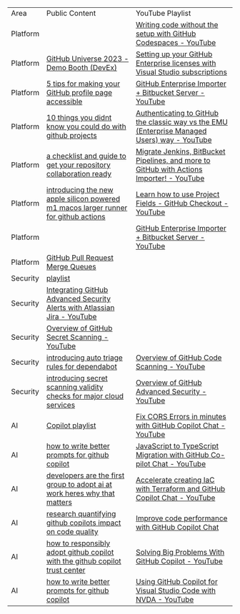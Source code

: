 

|     |     |     |
| --- | --- | --- |
| Area | Public Content | YouTube Playlist |
| Platform |     | [Writing code without the setup with GitHub Codespaces - YouTube](https://www.youtube.com/watch?v=I3UmeNf80e4) |
| Platform | [GitHub Universe 2023 - Demo Booth (DevEx)](https://youtube.com/playlist?list=PL0lo9MOBetEEzm8JYJolDakwGNoCp2wZR&feature=shared) | [Setting up your GitHub Enterprise licenses with Visual Studio subscriptions](https://www.youtube.com/watch?v=P_zBgp_BE_I) |
| Platform | [5 tips for making your GitHub profile page accessible](https://github.blog/2023-10-26-5-tips-for-making-your-github-profile-page-accessible/) | [GitHub Enterprise Importer + Bitbucket Server - YouTube](https://www.youtube.com/watch?v=YHryuGAsseg) |
| Platform | [10 things you didnt know you could do with github projects](https://github.blog/2023-08-28-10-things-you-didnt-know-you-could-do-with-github-projects/) | [Authenticating to GitHub the classic way vs the EMU (Enterprise Managed Users) way - YouTube](https://www.youtube.com/watch?v=lwCm1ouN2ig) |
| Platform | [a checklist and guide to get your repository collaboration ready](https://github.blog/2023-08-04-a-checklist-and-guide-to-get-your-repository-collaboration-ready/) | [Migrate Jenkins, BitBucket Pipelines, and more to GitHub with Actions Importer! - YouTube](https://www.youtube.com/watch?v=S5SdOcw7ck8) |
| Platform | [introducing the new apple silicon powered m1 macos larger runner for github actions](https://github.blog/2023-10-02-introducing-the-new-apple-silicon-powered-m1-macos-larger-runner-for-github-actions/) | [Learn how to use Project Fields - GitHub Checkout - YouTube](https://www.youtube.com/watch?v=l83Zr1ckC9s) |
| Platform |     | [GitHub Enterprise Importer + Bitbucket Server - YouTube](https://www.youtube.com/watch?v=YHryuGAsseg) |
| Platform | [GitHub Pull Request Merge Queues](https://www.youtube.com/watch?v=XEZMgohmtts) |
| Security | [playlist](https://youtube.com/playlist?list=PL0lo9MOBetEFKkp9wHULc4JbNwZVVzJNQ&feature=shared) |
| Security | [Integrating GitHub Advanced Security Alerts with Atlassian Jira - YouTube](https://www.youtube.com/watch?v=L8-7KGz7fZw) |
| Security | [Overview of GitHub Secret Scanning - YouTube](https://www.youtube.com/watch?v=AVB60Vn_uxI) |
| Security | [introducing auto triage rules for dependabot](https://github.blog/2023-09-14-introducing-auto-triage-rules-for-dependabot/) | [Overview of GitHub Code Scanning - YouTube](https://www.youtube.com/watch?v=nLHi1rZKUcU) |
| Security | [introducing secret scanning validity checks for major cloud services](https://github.blog/2023-10-04-introducing-secret-scanning-validity-checks-for-major-cloud-services/) | [Overview of GitHub Advanced Security - YouTube](https://www.youtube.com/watch?v=5I14HZlVR38) |
| AI  | [Copilot playlist](https://youtube.com/playlist?list=PL0lo9MOBetEHOj4otTNH9_5rmp2leZnS_&feature=shared) | [Fix CORS Errors in minutes with GitHub Copilot Chat - YouTube](https://www.youtube.com/watch?v=D-gkwzExddk) |
| AI  | [how to write better prompts for github copilot](https://github.blog/2023-06-20-how-to-write-better-prompts-for-github-copilot/) | [JavaScript to TypeScript Migration with GitHub Co-pilot Chat - YouTube](https://www.youtube.com/watch?v=G72WYRipsb8) |
| AI  | [developers are the first group to adopt ai at work heres why that matters](https://github.blog/2023-10-27-developers-are-the-first-group-to-adopt-ai-at-work-heres-why-that-matters/) | [Accelerate creating IaC with Terraform and GitHub Copilot Chat - YouTube](https://www.youtube.com/watch?v=2KOw1DzkArw) |
| AI  | [research quantifying github copilots impact on code quality](https://github.blog/2023-10-10-research-quantifying-github-copilots-impact-on-code-quality/) | [Improve code performance with GitHub Copilot Chat](https://www.youtube.com/watch?v=whhq0-5ibac) |
| AI  | [how to responsibly adopt github copilot with the github copilot trust center](https://github.blog/2023-07-25-how-to-responsibly-adopt-github-copilot-with-the-github-copilot-trust-center/) | [Solving Big Problems With GitHub Copilot - YouTube](https://www.youtube.com/watch?v=kgHms6mLqGg) |
| AI  | [how to write better prompts for github copilot](https://github.blog/2023-06-20-how-to-write-better-prompts-for-github-copilot/) | [Using GitHub Copilot for Visual Studio Code with NVDA - YouTube](https://www.youtube.com/watch?v=NsGhRpmIUtY) |